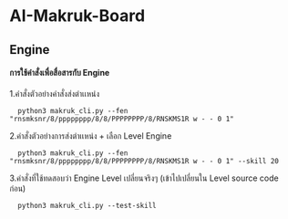 
# AI-Makruk-Board


## Engine
#### การใช้คำสั่งเพื่อสื่อสารกับ Engine

1.คำสั่งตัวอย่างคำสั่งส่งตำเเหน่ง
```http
  python3 makruk_cli.py --fen "rnsmksnr/8/pppppppp/8/8/PPPPPPPP/8/RNSKMS1R w - - 0 1"
```

2.คำสั่งตัวอย่างการส่งตำเเหน่ง + เลือก Level Engine
```http
  python3 makruk_cli.py --fen "rnsmksnr/8/pppppppp/8/8/PPPPPPPP/8/RNSKMS1R w - - 0 1" --skill 20
```

3.คำสั่งที่ใช้ทดสอบว่า Engine Level เปลี่ยนจริงๆ (เข้าไปเปลี่ยนใน Level source code ก่อน)
```http
  python3 makruk_cli.py --test-skill 
```
